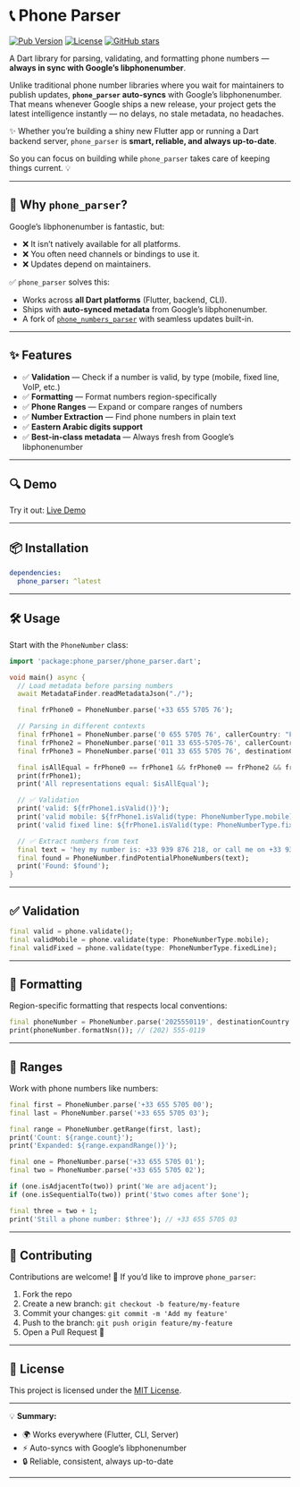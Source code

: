 # 📞 Phone Parser

[![Pub Version](https://img.shields.io/pub/v/phone_parser.svg)](https://pub.dev/packages/phone_parser)
[![License](https://img.shields.io/github/license/your-repo/phone_parser.svg)](LICENSE)
[![GitHub stars](https://img.shields.io/github/stars/your-repo/phone_parser.svg?style=social)](https://github.com/your-repo/phone_parser)

A Dart library for parsing, validating, and formatting phone numbers — **always in sync with Google’s libphonenumber**.

Unlike traditional phone number libraries where you wait for maintainers to publish updates, **`phone_parser` auto-syncs** with Google’s libphonenumber.
That means whenever Google ships a new release, your project gets the latest intelligence instantly — no delays, no stale metadata, no headaches.

✨ Whether you’re building a shiny new Flutter app or running a Dart backend server, `phone_parser` is **smart, reliable, and always up-to-date**.

So you can focus on building while `phone_parser` takes care of keeping things current. 💡

---

## 🚀 Why `phone_parser`?

Google’s libphonenumber is fantastic, but:

* ❌ It isn’t natively available for all platforms.
* ❌ You often need channels or bindings to use it.
* ❌ Updates depend on maintainers.

✅ `phone_parser` solves this:

* Works across **all Dart platforms** (Flutter, backend, CLI).
* Ships with **auto-synced metadata** from Google’s libphonenumber.
* A fork of [`phone_numbers_parser`](https://pub.dev/packages/phone_numbers_parser) with seamless updates built-in.

---

## ✨ Features

* ✅ **Validation** — Check if a number is valid, by type (mobile, fixed line, VoIP, etc.)
* ✅ **Formatting** — Format numbers region-specifically
* ✅ **Phone Ranges** — Expand or compare ranges of numbers
* ✅ **Number Extraction** — Find phone numbers in plain text
* ✅ **Eastern Arabic digits support**
* ✅ **Best-in-class metadata** — Always fresh from Google’s libphonenumber

---

## 🔍 Demo

Try it out: [Live Demo](https://cedvdb.github.io/phone_numbers_parser/)

---

## 📦 Installation

```yaml
dependencies:
  phone_parser: ^latest
```

---

## 🛠 Usage

Start with the `PhoneNumber` class:

```dart
import 'package:phone_parser/phone_parser.dart';

void main() async {
  // Load metadata before parsing numbers
  await MetadataFinder.readMetadataJson("./");

  final frPhone0 = PhoneNumber.parse('+33 655 5705 76');

  // Parsing in different contexts
  final frPhone1 = PhoneNumber.parse('0 655 5705 76', callerCountry: "FR");
  final frPhone2 = PhoneNumber.parse('011 33 655-5705-76', callerCountry: "US");
  final frPhone3 = PhoneNumber.parse('011 33 655 5705 76', destinationCountry: "FR");

  final isAllEqual = frPhone0 == frPhone1 && frPhone0 == frPhone2 && frPhone0 == frPhone3;
  print(frPhone1);
  print('All representations equal: $isAllEqual');

  // ✅ Validation
  print('valid: ${frPhone1.isValid()}'); 
  print('valid mobile: ${frPhone1.isValid(type: PhoneNumberType.mobile)}');
  print('valid fixed line: ${frPhone1.isValid(type: PhoneNumberType.fixedLine)}');

  // ✅ Extract numbers from text
  final text = 'hey my number is: +33 939 876 218, or call me on +33 939 876 999';
  final found = PhoneNumber.findPotentialPhoneNumbers(text);
  print('Found: $found');
}
```

---

## ✅ Validation

```dart
final valid = phone.validate();
final validMobile = phone.validate(type: PhoneNumberType.mobile);
final validFixed = phone.validate(type: PhoneNumberType.fixedLine);
```

---

## 🎨 Formatting

Region-specific formatting that respects local conventions:

```dart
final phoneNumber = PhoneNumber.parse('2025550119', destinationCountry: IsoCode.US);
print(phoneNumber.formatNsn()); // (202) 555-0119
```

---

## 🔢 Ranges

Work with phone numbers like numbers:

```dart
final first = PhoneNumber.parse('+33 655 5705 00');
final last = PhoneNumber.parse('+33 655 5705 03');

final range = PhoneNumber.getRange(first, last);
print('Count: ${range.count}');
print('Expanded: ${range.expandRange()}');

final one = PhoneNumber.parse('+33 655 5705 01');
final two = PhoneNumber.parse('+33 655 5705 02');

if (one.isAdjacentTo(two)) print('We are adjacent');
if (one.isSequentialTo(two)) print('$two comes after $one');

final three = two + 1;
print('Still a phone number: $three'); // +33 655 5705 03
```

---

## 🤝 Contributing

Contributions are welcome! 🎉
If you’d like to improve `phone_parser`:

1. Fork the repo
2. Create a new branch: `git checkout -b feature/my-feature`
3. Commit your changes: `git commit -m 'Add my feature'`
4. Push to the branch: `git push origin feature/my-feature`
5. Open a Pull Request 🚀

---

## 📜 License

This project is licensed under the [MIT License](LICENSE).

---

💡 **Summary:**

* 🌍 Works everywhere (Flutter, CLI, Server)
* ⚡ Auto-syncs with Google’s libphonenumber
* 🔒 Reliable, consistent, always up-to-date

---
